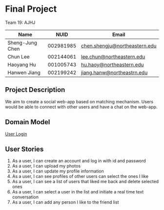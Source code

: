 # Final Project

Team 19: AJHJ

| Name | NUID | Email|
| ---------- | ---------- | ---------- |
| Sheng-Jung Chen | 002981985 | chen.shengju@northeastern.edu |
| Chun Lee | 002144061 | lee.chun@northeastern.edu |
| Haoyang Hu | 001005743 | hu.haoy@northeastern.edu |
| Hanwen Jiang | 002199242 | jiang.hanw@northeastrn.edu |

## Project Description

We aim to create a social web-app based on matching mechanism.
Users would be able to connect with other users and have a chat on the web-app.

## Domain Model

[User Login](https://github.com/neu-mis-info6150-spring-2022/final-project-ajhj/blob/main/Domain%20Model-Login.png)

## User Stories

1. As a user, I can create an account and log in with id and password
2. As a user, I can upload my photos
3. As a user, I can update my profile information
4. As a user, I can see profiles of other users can select the ones I like
5. As a user, I can see a list of users that liked me back and delete selected ones
6. As a user, I can select a user in the list and initiate a real time text conversation
7. As a user, I can add any person I like to the friend list